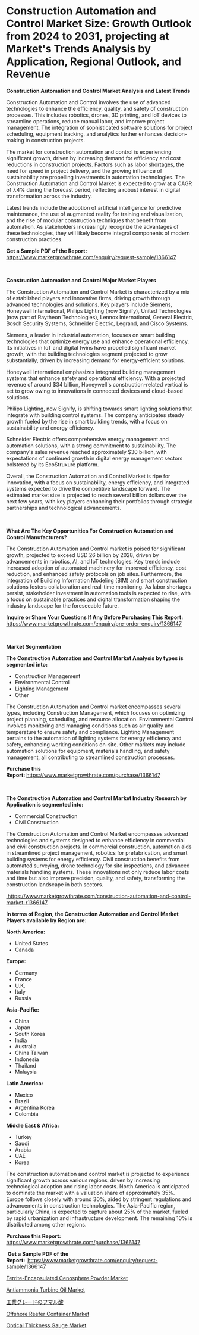 <p><h1>Construction Automation and Control Market Size: Growth Outlook from 2024 to 2031, projecting at Market's Trends Analysis by Application, Regional Outlook, and Revenue</h1></p><p><strong>Construction Automation and Control Market Analysis and Latest Trends</strong></p>
<p><p>Construction Automation and Control involves the use of advanced technologies to enhance the efficiency, quality, and safety of construction processes. This includes robotics, drones, 3D printing, and IoT devices to streamline operations, reduce manual labor, and improve project management. The integration of sophisticated software solutions for project scheduling, equipment tracking, and analytics further enhances decision-making in construction projects.</p><p>The market for construction automation and control is experiencing significant growth, driven by increasing demand for efficiency and cost reductions in construction projects. Factors such as labor shortages, the need for speed in project delivery, and the growing influence of sustainability are propelling investments in automation technologies. The Construction Automation and Control Market is expected to grow at a CAGR of 7.4% during the forecast period, reflecting a robust interest in digital transformation across the industry.</p><p>Latest trends include the adoption of artificial intelligence for predictive maintenance, the use of augmented reality for training and visualization, and the rise of modular construction techniques that benefit from automation. As stakeholders increasingly recognize the advantages of these technologies, they will likely become integral components of modern construction practices.</p></p>
<p><strong>Get a Sample PDF of the Report:&nbsp;</strong> <a href="https://www.marketgrowthrate.com/enquiry/request-sample/1366147">https://www.marketgrowthrate.com/enquiry/request-sample/1366147</a></p>
<p>&nbsp;</p>
<p><strong>Construction Automation and Control Major Market Players</strong></p>
<p><p>The Construction Automation and Control Market is characterized by a mix of established players and innovative firms, driving growth through advanced technologies and solutions. Key players include Siemens, Honeywell International, Philips Lighting (now Signify), United Technologies (now part of Raytheon Technologies), Lennox International, General Electric, Bosch Security Systems, Schneider Electric, Legrand, and Cisco Systems.</p><p>Siemens, a leader in industrial automation, focuses on smart building technologies that optimize energy use and enhance operational efficiency. Its initiatives in IoT and digital twins have propelled significant market growth, with the building technologies segment projected to grow substantially, driven by increasing demand for energy-efficient solutions.</p><p>Honeywell International emphasizes integrated building management systems that enhance safety and operational efficiency. With a projected revenue of around $34 billion, Honeywell's construction-related vertical is set to grow owing to innovations in connected devices and cloud-based solutions.</p><p>Philips Lighting, now Signify, is shifting towards smart lighting solutions that integrate with building control systems. The company anticipates steady growth fueled by the rise in smart building trends, with a focus on sustainability and energy efficiency.</p><p>Schneider Electric offers comprehensive energy management and automation solutions, with a strong commitment to sustainability. The company's sales revenue reached approximately $30 billion, with expectations of continued growth in digital energy management sectors bolstered by its EcoStruxure platform.</p><p>Overall, the Construction Automation and Control Market is ripe for innovation, with a focus on sustainability, energy efficiency, and integrated systems expected to drive the competitive landscape forward. The estimated market size is projected to reach several billion dollars over the next few years, with key players enhancing their portfolios through strategic partnerships and technological advancements.</p></p>
<p>&nbsp;</p>
<p><strong>What Are The Key Opportunities For Construction Automation and Control Manufacturers?</strong></p>
<p><p>The Construction Automation and Control market is poised for significant growth, projected to exceed USD 26 billion by 2028, driven by advancements in robotics, AI, and IoT technologies. Key trends include increased adoption of automated machinery for improved efficiency, cost reduction, and enhanced safety protocols on job sites. Furthermore, the integration of Building Information Modeling (BIM) and smart construction solutions fosters collaboration and real-time monitoring. As labor shortages persist, stakeholder investment in automation tools is expected to rise, with a focus on sustainable practices and digital transformation shaping the industry landscape for the foreseeable future.</p></p>
<p><strong>Inquire or Share Your Questions If Any Before Purchasing This Report:</strong> <a href="https://www.marketgrowthrate.com/enquiry/pre-order-enquiry/1366147">https://www.marketgrowthrate.com/enquiry/pre-order-enquiry/1366147</a></p>
<p>&nbsp;</p>
<p><strong>Market Segmentation</strong></p>
<p><strong>The Construction Automation and Control Market Analysis by types is segmented into:</strong></p>
<p><ul><li>Construction Management</li><li>Environmental Control</li><li>Lighting Management</li><li>Other</li></ul></p>
<p><p>The Construction Automation and Control market encompasses several types, including Construction Management, which focuses on optimizing project planning, scheduling, and resource allocation. Environmental Control involves monitoring and managing conditions such as air quality and temperature to ensure safety and compliance. Lighting Management pertains to the automation of lighting systems for energy efficiency and safety, enhancing working conditions on-site. Other markets may include automation solutions for equipment, materials handling, and safety management, all contributing to streamlined construction processes.</p></p>
<p><strong>Purchase this Report:&nbsp;</strong><a href="https://www.marketgrowthrate.com/purchase/1366147">https://www.marketgrowthrate.com/purchase/1366147</a></p>
<p>&nbsp;</p>
<p><strong>The Construction Automation and Control Market Industry Research by Application is segmented into:</strong></p>
<p><ul><li>Commercial Construction</li><li>Civil Construction</li></ul></p>
<p><p>The Construction Automation and Control Market encompasses advanced technologies and systems designed to enhance efficiency in commercial and civil construction projects. In commercial construction, automation aids in streamlined project management, robotics for prefabrication, and smart building systems for energy efficiency. Civil construction benefits from automated surveying, drone technology for site inspections, and advanced materials handling systems. These innovations not only reduce labor costs and time but also improve precision, quality, and safety, transforming the construction landscape in both sectors.</p></p>
<p><a href="https://www.marketgrowthrate.com/construction-automation-and-control-market-r1366147">&nbsp;https://www.marketgrowthrate.com/construction-automation-and-control-market-r1366147</a></p>
<p><strong>In terms of Region, the Construction Automation and Control Market Players available by Region are:</strong></p>
<p>
    <p> <strong> North America: </strong>
        <ul>
            <li>United States</li>
            <li>Canada</li>
        </ul>
        </p> 
    <p> <strong> Europe: </strong>
        <ul>
            <li>Germany</li>
            <li>France</li>
            <li>U.K.</li>
            <li>Italy</li>
            <li>Russia</li>
        </ul>
        </p> 
    <p> <strong> Asia-Pacific: </strong>
        <ul>
            <li>China</li>
            <li>Japan</li>
            <li>South Korea</li>
            <li>India</li>
            <li>Australia</li>
            <li>China Taiwan</li>
            <li>Indonesia</li>
            <li>Thailand</li>
            <li>Malaysia</li>
        </ul>
        </p> 
    <p> <strong> Latin America: </strong>
        <ul>
            <li>Mexico</li>
            <li>Brazil</li>
            <li>Argentina Korea</li>
            <li>Colombia</li>
        </ul>
        </p> 
    <p> <strong> Middle East & Africa: </strong>
        <ul>
            <li>Turkey</li>
            <li>Saudi</li>
            <li>Arabia</li>
            <li>UAE</li>
            <li>Korea</li>
        </ul>
    </p>
    </p>
<p><p>The construction automation and control market is projected to experience significant growth across various regions, driven by increasing technological adoption and rising labor costs. North America is anticipated to dominate the market with a valuation share of approximately 35%. Europe follows closely with around 30%, aided by stringent regulations and advancements in construction technologies. The Asia-Pacific region, particularly China, is expected to capture about 25% of the market, fueled by rapid urbanization and infrastructure development. The remaining 10% is distributed among other regions.</p></p>
<p><strong>Purchase this Report: </strong><a href="https://www.marketgrowthrate.com/purchase/1366147">https://www.marketgrowthrate.com/purchase/1366147</a></p>
<p>&nbsp;<strong>Get a Sample PDF of the Report:&nbsp;&nbsp;</strong><a href="https://www.marketgrowthrate.com/enquiry/request-sample/1366147">https://www.marketgrowthrate.com/enquiry/request-sample/1366147</a></p>
<p><strong></strong></p>
<p><p><a href="https://issuu.com/reportprime-2/docs/ferrite-encapsulated-cenosphere-pow_7f455ff63adeb2">Ferrite-Encapsulated Cenosphere Powder Market</a></p><p><a href="https://issuu.com/reportprime-2/docs/antiammonia-turbine-oil-market-size_cb8b0f72cfb033">Antiammonia Turbine Oil Market</a></p><p><a href="https://medium.com/@emmittkutch2023/%E7%94%A3%E6%A5%AD%E7%94%A8%E3%83%95%E3%83%9E%E3%83%AB%E9%85%B8%E5%B8%82%E5%A0%B4-%E4%B8%96%E7%95%8C%E5%B8%82%E5%A0%B4%E3%82%B7%E3%82%A7%E3%82%A2%E3%81%A8%E3%83%A9%E3%83%B3%E3%82%AD%E3%83%B3%E3%82%B0-%E5%85%A8%E4%BD%93%E3%81%AE%E8%B2%A9%E5%A3%B2%E3%81%8A%E3%82%88%E3%81%B3%E9%9C%80%E8%A6%81%E4%BA%88%E6%B8%AC-2024-2031-39e15a8f4348?postPublishedType=repub">工業グレードのフマル酸</a></p><p><a href="https://www.linkedin.com/pulse/why-should-you-invest-offshore-reefer-container-market-trends-i7adc">Offshore Reefer Container Market</a></p><p><a href="https://www.linkedin.com/pulse/global-optical-thickness-gauge-market-trends-insights-growth-opportunities-lic0f">Optical Thickness Gauge Market</a></p></p>